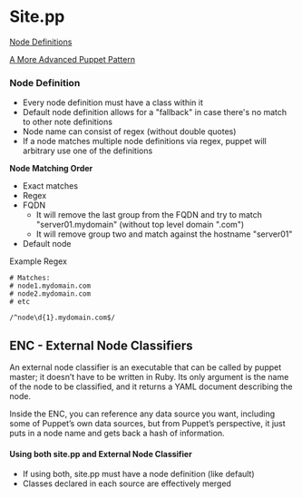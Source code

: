 Site.pp
========

[Node Definitions](https://docs.puppetlabs.com/puppet/latest/reference/lang_node_definitions.html)

[A More Advanced Puppet Pattern](http://projects.puppetlabs.com/projects/1/wiki/advanced_puppet_pattern)

### Node Definition

- Every node definition must have a class within it
- Default node definition allows for a "fallback" in case there's no match to other note definitions
- Node name can consist of regex (without double quotes)
- If a node matches multiple node definitions via regex, puppet will arbitrary use one of the definitions  

**Node Matching Order**
- Exact matches
- Regex
- FQDN
    - It will remove the last group from the FQDN and try to match "server01.mydomain" (without top level domain ".com")
    - It will remove group two and match against the hostname "server01"
- Default node


Example Regex

```puppet
# Matches:
# node1.mydomain.com
# node2.mydomain.com
# etc

/^node\d{1}.mydomain.com$/
```

## ENC - External Node Classifiers

An external node classifier is an executable that can be called by puppet master; it doesn’t have to be written in Ruby. Its only argument is the name of the node to be classified, and it returns a YAML document describing the node.

Inside the ENC, you can reference any data source you want, including some of Puppet’s own data sources, but from Puppet’s perspective, it just puts in a node name and gets back a hash of information.


#### Using both site.pp and External Node Classifier

- If using both, site.pp must have a node definition (like default)
- Classes declared in each source are effectively merged